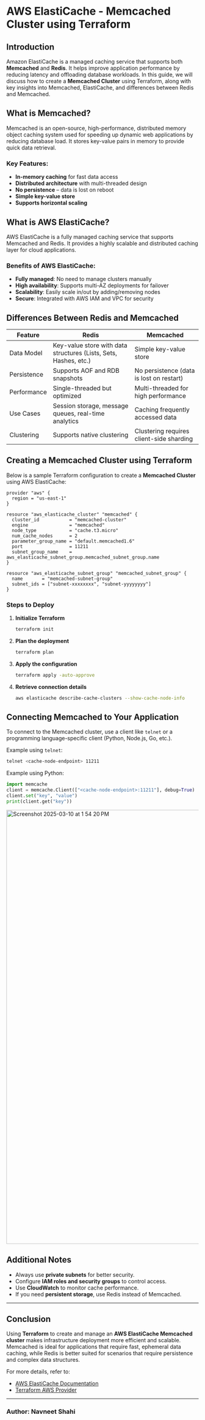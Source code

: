 # AWS ElastiCache - Memcached Cluster using Terraform

## Introduction
Amazon ElastiCache is a managed caching service that supports both **Memcached** and **Redis**. It helps improve application performance by reducing latency and offloading database workloads. In this guide, we will discuss how to create a **Memcached Cluster** using Terraform, along with key insights into Memcached, ElastiCache, and differences between Redis and Memcached.

## What is Memcached?
Memcached is an open-source, high-performance, distributed memory object caching system used for speeding up dynamic web applications by reducing database load. It stores key-value pairs in memory to provide quick data retrieval.

### Key Features:
- **In-memory caching** for fast data access
- **Distributed architecture** with multi-threaded design
- **No persistence** – data is lost on reboot
- **Simple key-value store**
- **Supports horizontal scaling**

## What is AWS ElastiCache?
AWS ElastiCache is a fully managed caching service that supports Memcached and Redis. It provides a highly scalable and distributed caching layer for cloud applications.

### Benefits of AWS ElastiCache:
- **Fully managed**: No need to manage clusters manually
- **High availability**: Supports multi-AZ deployments for failover
- **Scalability**: Easily scale in/out by adding/removing nodes
- **Secure**: Integrated with AWS IAM and VPC for security

## Differences Between Redis and Memcached
| Feature         | Redis  | Memcached |
|---------------|--------|------------|
| Data Model    | Key-value store with data structures (Lists, Sets, Hashes, etc.) | Simple key-value store |
| Persistence   | Supports AOF and RDB snapshots | No persistence (data is lost on restart) |
| Performance  | Single-threaded but optimized | Multi-threaded for high performance |
| Use Cases    | Session storage, message queues, real-time analytics | Caching frequently accessed data |
| Clustering   | Supports native clustering | Clustering requires client-side sharding |

## Creating a Memcached Cluster using Terraform
Below is a sample Terraform configuration to create a **Memcached Cluster** using AWS ElastiCache:

```hcl
provider "aws" {
  region = "us-east-1"
}

resource "aws_elasticache_cluster" "memcached" {
  cluster_id           = "memcached-cluster"
  engine               = "memcached"
  node_type            = "cache.t3.micro"
  num_cache_nodes      = 2
  parameter_group_name = "default.memcached1.6"
  port                 = 11211
  subnet_group_name    = aws_elasticache_subnet_group.memcached_subnet_group.name
}

resource "aws_elasticache_subnet_group" "memcached_subnet_group" {
  name       = "memcached-subnet-group"
  subnet_ids = ["subnet-xxxxxxxx", "subnet-yyyyyyyy"]
}
```

### Steps to Deploy
1. **Initialize Terraform**
   ```sh
   terraform init
   ```
2. **Plan the deployment**
   ```sh
   terraform plan
   ```
3. **Apply the configuration**
   ```sh
   terraform apply -auto-approve
   ```
4. **Retrieve connection details**
   ```sh
   aws elasticache describe-cache-clusters --show-cache-node-info
   ```

## Connecting Memcached to Your Application
To connect to the Memcached cluster, use a client like `telnet` or a programming language-specific client (Python, Node.js, Go, etc.).

Example using `telnet`:
```sh
telnet <cache-node-endpoint> 11211
```

Example using Python:
```python
import memcache
client = memcache.Client(["<cache-node-endpoint>:11211"], debug=True)
client.set("key", "value")
print(client.get("key"))
```
<img width="1134" alt="Screenshot 2025-03-10 at 1 54 20 PM" src="https://github.com/user-attachments/assets/7d4388f8-c03f-4e66-b051-8c4ad6f88d6c" />


## Additional Notes
- Always use **private subnets** for better security.
- Configure **IAM roles and security groups** to control access.
- Use **CloudWatch** to monitor cache performance.
- If you need **persistent storage**, use Redis instead of Memcached.

---

## Conclusion
Using **Terraform** to create and manage an **AWS ElastiCache Memcached cluster** makes infrastructure deployment more efficient and scalable. Memcached is ideal for applications that require fast, ephemeral data caching, while Redis is better suited for scenarios that require persistence and complex data structures.

For more details, refer to:
- [AWS ElastiCache Documentation](https://docs.aws.amazon.com/elasticache/)
- [Terraform AWS Provider](https://registry.terraform.io/providers/hashicorp/aws/latest/docs)

---
### Author: Navneet Shahi

